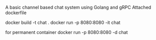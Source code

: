 A basic channel based chat system using Golang and gRPC
Attached dockerfile

docker build -t chat .
docker run -p 8080:8080 -it chat

for permanent container
docker run -p 8080:8080 -d chat
